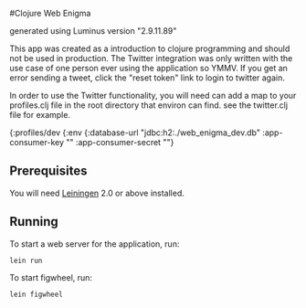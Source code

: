 #Clojure Web Enigma

generated using Luminus version "2.9.11.89"

This app was created as a introduction to clojure programming and should not be used in production. The Twitter integration was only written with the use case of one person ever using the application so YMMV. If you get an error sending a tweet, click the "reset token" link to login to twitter again.

In order to use the Twitter functionality, you will need can add a map to your profiles.clj file in the root directory that environ can find. see the twitter.clj file for example.  

{:profiles/dev  {:env {:database-url "jdbc:h2:./web_enigma_dev.db"
                       :app-consumer-key "<enter key here>"
                       :app-consumer-secret "<enter secret here>"}
             
## Prerequisites

You will need [Leiningen][1] 2.0 or above installed.

[1]: https://github.com/technomancy/leiningen

## Running

To start a web server for the application, run:

    lein run 


To start figwheel, run:

    lein figwheel







